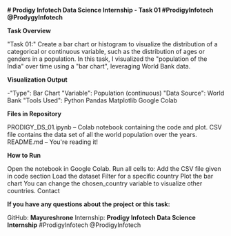 __# Prodigy Infotech Data Science Internship - Task 01 #ProdigyInfotech @ProdygyInfotech__ 

__Task Overview__

"Task 01:" Create a bar chart or histogram to visualize the distribution of a categorical or continuous variable, such as the distribution of ages or genders in a population.
In this task, I visualized the "population of the India" over time using a "bar chart", leveraging World Bank data.

__Visualization Output__

-"Type": Bar Chart
"Variable": Population (continuous)
"Data Source": World Bank
"Tools Used":
Python
Pandas
Matplotlib
Google Colab

__Files in Repository__

PRODIGY_DS_01.ipynb – Colab notebook containing the code and plot.
CSV file contains the data set of all the world population over the years.
README.md – You're reading it!

__How to Run__

Open the notebook in Google Colab.
Run all cells to:
Add the CSV file given in code section
Load the dataset
Filter for a specific country
Plot the bar chart
You can change the chosen_country variable to visualize other countries.
Contact

__If you have any questions about the project or this task:__

GitHub: __Mayureshrone__
Internship: __Prodigy Infotech Data Science Internship__
#ProdigyInfotech @ProdigyInfotech
